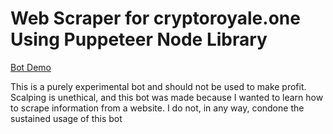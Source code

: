 # Web Scraper for cryptoroyale.one Using Puppeteer Node Library

[Bot Demo](https://youtu.be/pqIlA8QYa2c)

This is a purely experimental bot and should not be used to make profit. Scalping is unethical, and this bot was made because I wanted to learn how to scrape information from a website. I do not, in any way, condone the sustained usage of this bot 
